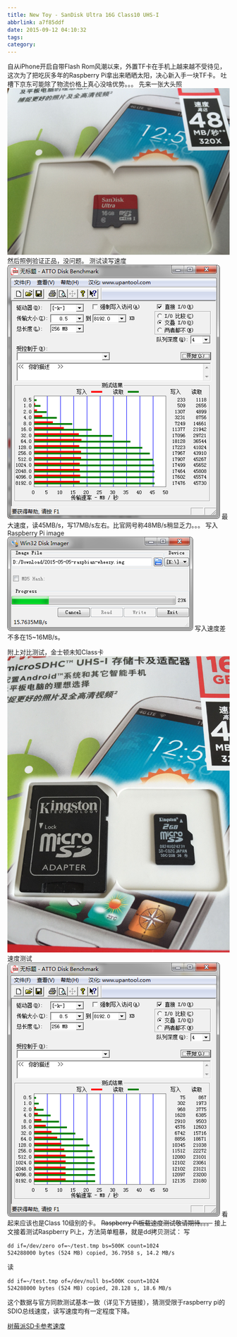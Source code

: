 ```yaml
---
title: New Toy - SanDisk Ultra 16G Class10 UHS-I
abbrlink: a7f85ddf
date: 2015-09-12 04:10:32
tags:
category:
---
```

自从iPhone开启自带Flash Rom风潮以来，外置TF卡在手机上越来越不受待见，这次为了把吃灰多年的Raspberry Pi拿出来晒晒太阳，决心新入手一块TF卡。
吐槽下京东可能除了物流价格上真心没啥优势。。。
先来一张大头照
![美照](/img/20150912041903.jpg)
然后照例验证正品，没问题。
测试读写速度
![ATTO Disk BenchMark](/img/2015-09-12_035642.png)
最大速度，读45MB/s，写17MB/s左右。比官网号称48MB/s稍显乏力。。。
写入Raspberry Pi image
![Win32 Disk Imager](/img/2015-09-12_040514.png)
写入速度差不多在15~16MB/s。

附上对比测试，金士顿未知Class卡
![Kinston unknown TF](/img/20150912062844.jpg)
速度测试
![ATTO Disk BenchMark](/img/2015-09-12_050307.png)
看起来应该也是Class 10级别的卡。
~~Raspberry Pi板载速度测试敬请期待。。。~~
接上文接着测试Raspberry Pi上，方法简单粗暴，就是dd拷贝测试：
写
```
dd if=/dev/zero of=~/test.tmp bs=500K count=1024
524288000 bytes (524 MB) copied, 36.7958 s, 14.2 MB/s
```
读
```
dd if=~/test.tmp of=/dev/null bs=500K count=1024
524288000 bytes (524 MB) copied, 28.128 s, 18.6 MB/s
```
这个数据与官方同款测试基本一致（详见下方链接），猜测受限于raspberry pi的SDIO总线速度，读写速度均有一定程度下降。

[树莓派SD卡参考速度](http://elinux.org/RPi_SD_cards#SD_card_performance)